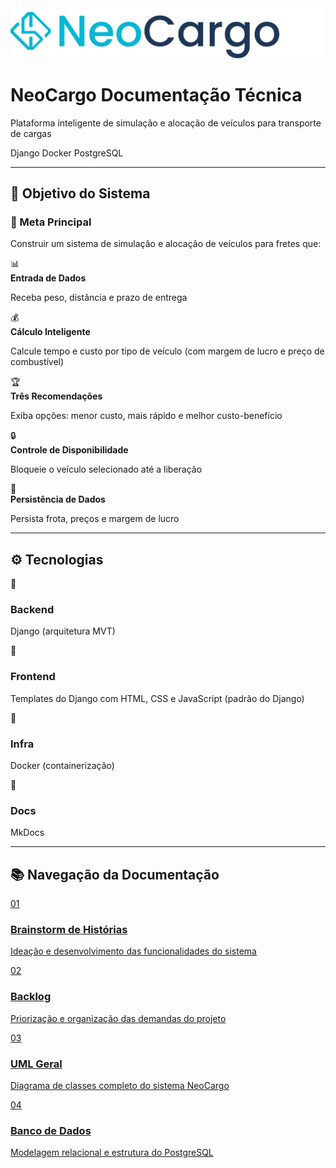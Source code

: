 <div class="hero-modern">
  <div class="hero-modern-content">
    <div class="hero-modern-visual">
      <img src="assets/Logo-NeoCargo.svg" alt="NeoCargo" class="hero-modern-logo">
    </div>
    <div class="hero-modern-text">
      <h1 class="hero-modern-title">
        <span class="hero-modern-brand">NeoCargo</span>
        <span class="hero-modern-subtitle">Documentação Técnica</span>
      </h1>
      <p class="hero-modern-description">
        Plataforma inteligente de simulação e alocação de veículos para transporte de cargas
      </p>
      <div class="hero-modern-badges">
        <span class="hero-badge">Django</span>
        <span class="hero-badge">Docker</span>
        <span class="hero-badge">PostgreSQL</span>
      </div>
    </div>
  </div>
</div>

---

## 🎯 Objetivo do Sistema

<div class="system-objectives">
  <div class="system-goal">
    <h3>🎯 Meta Principal</h3>
    <p>Construir um sistema de simulação e alocação de veículos para fretes que:</p>
  </div>
</div>

<div class="features-list">
  <div class="feature-item">
    <span class="feature-check">📊</span>
    <div>
      <strong>Entrada de Dados</strong>
      <p>Receba peso, distância e prazo de entrega</p>
    </div>
  </div>

  <div class="feature-item">
    <span class="feature-check">💰</span>
    <div>
      <strong>Cálculo Inteligente</strong>
      <p>Calcule tempo e custo por tipo de veículo (com margem de lucro e preço de combustível)</p>
    </div>
  </div>

  <div class="feature-item">
    <span class="feature-check">🏆</span>
    <div>
      <strong>Três Recomendações</strong>
      <p>Exiba opções: menor custo, mais rápido e melhor custo-benefício</p>
    </div>
  </div>

  <div class="feature-item">
    <span class="feature-check">🔒</span>
    <div>
      <strong>Controle de Disponibilidade</strong>
      <p>Bloqueie o veículo selecionado até a liberação</p>
    </div>
  </div>

  <div class="feature-item">
    <span class="feature-check">💾</span>
    <div>
      <strong>Persistência de Dados</strong>
      <p>Persista frota, preços e margem de lucro</p>
    </div>
  </div>
</div>

---

## ⚙️ Tecnologias

<div class="tech-grid">
  <div class="tech-card">
    <div class="tech-icon">🐍</div>
    <h3>Backend</h3>
    <p>Django (arquitetura MVT)</p>
  </div>
  
  <div class="tech-card">
    <div class="tech-icon">🎨</div>
    <h3>Frontend</h3>
    <p>Templates do Django com HTML, CSS e JavaScript (padrão do Django)</p>
  </div>
  
  <div class="tech-card">
    <div class="tech-icon">🐳</div>
    <h3>Infra</h3>
    <p>Docker (containerização)</p>
  </div>
  
  <div class="tech-card">
    <div class="tech-icon">📖</div>
    <h3>Docs</h3>
    <p>MkDocs</p>
  </div>
</div>

---

## 📚 Navegação da Documentação

<div class="navigation-grid">
  <a href="04-brainstorm-historias/" class="nav-card-link">
    <div class="nav-card">
      <div class="nav-number">01</div>
      <h3>Brainstorm de Histórias</h3>
      <p>Ideação e desenvolvimento das funcionalidades do sistema</p>
    </div>
  </a>

  <a href="05-backlog/" class="nav-card-link">
    <div class="nav-card">
      <div class="nav-number">02</div>
      <h3>Backlog</h3>
      <p>Priorização e organização das demandas do projeto</p>
    </div>
  </a>

  <a href="06-uml-geral/" class="nav-card-link">
    <div class="nav-card">
      <div class="nav-number">03</div>
      <h3>UML Geral</h3>
      <p>Diagrama de classes completo do sistema NeoCargo</p>
    </div>
  </a>

  <a href="07-banco-dados/" class="nav-card-link">
    <div class="nav-card">
      <div class="nav-number">04</div>
      <h3>Banco de Dados</h3>
      <p>Modelagem relacional e estrutura do PostgreSQL</p>
    </div>
  </a>
</div>
